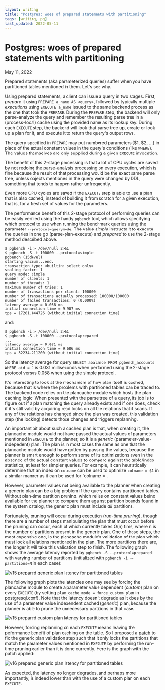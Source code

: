 ```yaml
---
layout: writing
title: "Postgres: woes of prepared statements with partitioning"
tags: [writing, pg]
last_updated: 2022-05-11
---
```

# Postgres: woes of prepared statements with partitioning

May 11, 2022

Prepared statements (aka parameterized queries) suffer when you have partitioned
tables mentioned in them.  Let's see why.

Using prepared statements, a client can issue a query in two stages.  First, *prepare*
it using `PREPARE a_name AS <query>`, followed by typically multiple *executions* using
`EXECUTE a_name` issued to the same backend process as the one that took the `PREPARE`.
During the `PREPARE` step, the backend will only parse-analyze the query and remember the
resulting parse tree in a (process-local) cache using the provided name as its lookup key.
During each `EXECUTE` step, the backend will look that parse tree up, create or look up a
plan for it, and execute it to return the query's output rows.

The query specified in `PREPARE` may put numbered parameters ($1, $2, ...) in place of
the actual constant values in the query's conditions (like `WHERE`).  The values themselves
are only supplied during a given `EXECUTE` invocation. 
 
The benefit of this 2-stage processing is that a lot of CPU cycles are saved by not redoing
the parse-analysis processing on every execution, which is fine because the result of that
processing would be the exact same parse tree, unless objects mentioned in the query were
changed by DDL, something that tends to happen rather unfrequently.

Even more CPU cycles are saved if the `EXECUTE` step is able to use a plan that is also
cached, instead of building it from scratch for a given execution, that is, for a fresh set
of values for the parameters.

The performance benefit of this 2-stage protocol of performing queries can be easily
verified using the handy `pgbench` tool, which allows specifying which protocol to use
when running the benchmark queries using the parameter `--protocol=querymode`. The value
*simple* instructs it to execute the queries in one go (parse-plan-execute) and *prepared*
to use the 2-stage method described above.

```
$ pgbench -i > /dev/null 2>&1
$ pgbench -S -t 100000 --protocol=simple
pgbench (15devel)
starting vacuum...end.
transaction type: <builtin: select only>
scaling factor: 1
query mode: simple
number of clients: 1
number of threads: 1
maximum number of tries: 1
number of transactions per client: 100000
number of transactions actually processed: 100000/100000
number of failed transactions: 0 (0.000%)
latency average = 0.058 ms
initial connection time = 9.907 ms
tps = 17201.844726 (without initial connection time)
```

and:

```
$ pgbench -i > /dev/null 2>&1
$ pgbench -S -t 100000 --protocol=prepared
...
latency average = 0.031 ms
initial connection time = 9.686 ms
tps = 32234.211200 (without initial connection time)
```

So the latency average for query `SELECT abalance FROM pgbench_accounts WHERE aid = ?`
is 0.031 milliseconds when performed using the 2-stage protocol versus 0.058 when
using the simple protocol.

It's interesting to look at the mechanism of how plan itself is cached, because that is where the
problems with partitioned tables can be traced to.  The backend code relies on the plancache
module which hosts the plan caching logic.  When presented with the parse tree of a query,
its job is to figure out if a plan matching the query already exists and if one does, check
if it's still valid by acquiring read locks on all the relations that it scans.  If any of the
relations has changed since the plan was created, this validation step (the locking) detects
those changes and triggers replanning.

An important bit about such a cached plan is that, when creating it, the plancache module would not
have passed the actual values of parameters mentioned in `EXECUTE` to the planner, so it is a
*generic* (parameter-value-indepedent) plan.  The plan is in most cases the same as one that the
plancache module would have gotten by passing the values, because the planner is smart enough to
perform some of its optimizations even in the absence of the actual constant values to compare
against the table/index statistics, at least for simpler queries.  For example, it can
heuristically determine that an index on `colname` can be used to optimize `colname = $1` in
a similar manner as it can be used for `colname = <actual-constant-value>.

However, parameter values not being available to the planner when creating a generic plan can
be a big problem if the query contains partitioned tables. Without plan-time partition pruning,
which relies on constant values being available for the planner to compare them against partition
bounds found in the system catalog, the generic plan must include *all* partitions.

Fortunately, pruning will occur during execution (*run-time pruning*), though there are a number
of steps manipulating the plan that must occur before the pruning can occur, each of which currently
takes O(n) time, where n is the number of partitions present in the generic plan.  One of those steps,
the most expensive one, is the plancache module's validation of the plan which must lock all relations
mentioned in the plan.  The more partitions there are, the longer it will take this validation step to
finish.  The following graph shows the average latency reported by `pgbench -S --protocol=prepared`
with varying number of partitions (initialized with `pgbench -i --partitions=N` in each case):

![v15 prepared generic plan latency for partitioned tables](https://s3.ap-northeast-1.amazonaws.com/amitlan.com/files/param-partition-woes-img1.png)

The following graph plots the latencies one may see by forcing the plancache module to create a
parameter value dependent (*custom*) plan on every `EXECUTE` (by setting `plan_cache_mode =
force_custom_plan` in postgresql.conf).  Note that the latency doesn't degrade as it does by the
use of a parameter value independent cached (*generic*) plan, because the planner is able to prune
the unnecessary partitions in that case.

![v15 prepared custom plan latency for partitioned tables](https://s3.ap-northeast-1.amazonaws.com/amitlan.com/files/param-partition-woes-img2.png)

However, forcing replanning on each `EXECUTE` means leaving the peformance benefit of plan caching
on the table.  So I proposed a [patch](https://commitfest.postgresql.org/38/3478/) to fix the
generic plan validation step such that it only locks the partitions that match the parameter values
mentioned in `EXECUTE` by performing the run-time pruning earlier than it is done currently.  Here is
the graph with the patch applied:

![v16 prepared generic plan latency for partitioned tables](https://s3.ap-northeast-1.amazonaws.com/amitlan.com/files/param-partition-woes-img3.png)

As expected, the latency no longer degrades, and perhaps more importantly, is indeed lower than with
the use of a custom plan on each `EXECUTE`.
